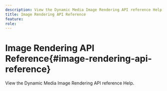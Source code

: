 ```yaml
---
description: View the Dynamic Media Image Rendering API reference Help.
title: Image Rendering API Reference
feature:
role: 
---
```


# Image Rendering API Reference{#image-rendering-api-reference}

View the Dynamic Media Image Rendering API reference Help.

